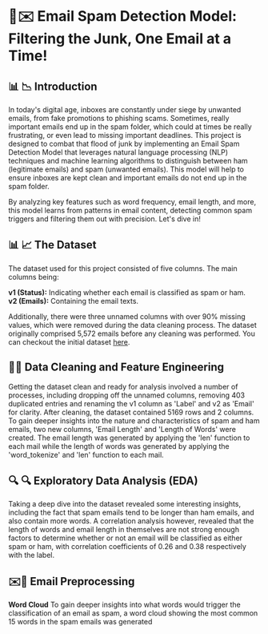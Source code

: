 # 🚀✉️ Email Spam Detection Model: Filtering the Junk, One Email at a Time!
## 📊 📉 Introduction
In today's digital age, inboxes are constantly under siege by unwanted emails, from fake promotions to phishing scams. Sometimes, really important emails end up in the spam folder, which could at times be really frustrating, or even lead to missing important deadlines. This project is designed to combat that flood of junk by implementing an Email Spam Detection Model that leverages natural language processing (NLP) techniques and machine learning algorithms to distinguish between ham (legitimate emails) and spam (unwanted emails). This model will help to ensure inboxes are kept clean and important emails do not end up in the spam folder. 

By analyzing key features such as word frequency, email length, and more, this model learns from patterns in email content, detecting common spam triggers and filtering them out with precision. Let's dive in!

## 📊 📈  The Dataset
The dataset used for this project consisted of five columns. The main columns being:  

**v1 (Status):** Indicating whether each email is classified as spam or ham.    
**v2 (Emails):** Containing the email texts.  

Additionally, there were three unnamed columns with over 90% missing values, which were removed during the data cleaning process. The dataset originally comprised 5,572 emails before any cleaning was performed. You can checkout the initial dataset [here](https://github.com/Taiwo-Rachael/email-spam-detection-model/blob/main/spam.csv).

## 🧹🧹 Data Cleaning and Feature Engineering
Getting the dataset clean and ready for analysis involved a number of processes, including dropping off the unnamed columns, removing 403 duplicated entries and renaming the v1 column as 'Label' and v2 as 'Email' for clarity. After cleaning, the dataset contained 5169 rows and 2 columns. To gain deeper insights into the nature and characteristics of spam and ham emails, two new columns, 'Email Length' and 'Length of Words' were created. The email length was generated by applying the 'len' function to each mail while the length of words was generated by applying the 'word_tokenize' and 'len' function to each mail.

##  🔍 🔍 Exploratory Data Analysis (EDA)
Taking a deep dive into the dataset revealed some interesting insights, including the fact that spam emails tend to be longer than ham emails, and also contain more words. A correlation analysis however, revealed that the length of words and email length in themselves are not strong enough factors to determine whether or not an email will be classified as either spam or ham, with correlation coefficients of 0.26 and 0.38 respectively with the label.

## ✉️🧹 Email Preprocessing

**Word Cloud**
To gain deeper insights into what words would trigger the classification of an email as spam, a word cloud showing the most common 15 words in the spam emails was generated
